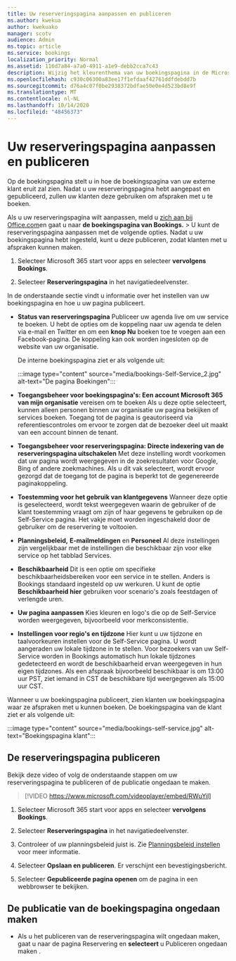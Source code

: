 ```yaml
---
title: Uw reserveringspagina aanpassen en publiceren
ms.author: kwekua
author: kwekuako
manager: scotv
audience: Admin
ms.topic: article
ms.service: bookings
localization_priority: Normal
ms.assetid: 116d7a84-a7a0-4911-a1e9-debb2cca7c43
description: Wijzig het kleurenthema van uw boekingspagina in de Microsoft Bookings-app.
ms.openlocfilehash: c930c06300a83ee17f1efdaaf42761ddfdebdd7b
ms.sourcegitcommit: d76a4c07f0be2938372bdfae50e0e4d523bd8e9f
ms.translationtype: MT
ms.contentlocale: nl-NL
ms.lasthandoff: 10/14/2020
ms.locfileid: "48456373"
---
```

# <a name="customize-and-publish-your-booking-page"></a>Uw reserveringspagina aanpassen en publiceren

Op de boekingspagina stelt u in hoe de boekingspagina van uw externe klant eruit zal zien. Nadat u uw reserveringspagina hebt aangepast en gepubliceerd, zullen uw klanten deze gebruiken om afspraken met u te boeken.

Als u uw reserveringspagina wilt aanpassen, meld u [zich aan bij Office.com](https://office.com)en gaat u naar **de boekingspagina van Bookings.** \>  U kunt de reserveringspagina aanpassen met de volgende opties. Nadat u uw boekingspagina hebt ingesteld, kunt u deze publiceren, zodat klanten met u afspraken kunnen maken.

1. Selecteer Microsoft 365 start voor apps en selecteer **vervolgens Bookings**.

2. Selecteer **Reserveringspagina** in het navigatiedeelvenster.

In de onderstaande sectie vindt u informatie over het instellen van uw boekingspagina en hoe u uw pagina publiceert.

- **Status van reserveringspagina** Publiceer uw agenda live om uw service te boeken. U hebt de opties om de koppeling naar uw agenda te delen via e-mail en Twitter en om een **knop Nu** boeken toe te voegen aan een Facebook-pagina. De koppeling kan ook worden ingesloten op de website van uw organisatie.

    De interne boekingspagina ziet er als volgende uit:

    :::image type="content" source="media/bookings-Self-Service_2.jpg" alt-text="De pagina Boekingen":::

- **Toegangsbeheer voor boekingspagina's: Een account Microsoft 365 van mijn organisatie** vereisen om te boeken  Als u deze optie selecteert, kunnen alleen personen binnen uw organisatie uw pagina bekijken of services boeken. Toegang tot de pagina is geautoriseerd via referentiescontroles om ervoor te zorgen dat de bezoeker deel uit maakt van een account binnen de tenant.

- **Toegangsbeheer voor reserveringspagina: Directe indexering van de reserveringspagina uitschakelen** Met deze instelling wordt voorkomen dat uw pagina wordt weergegeven in de zoekresultaten voor Google, Bing of andere zoekmachines. Als u dit vak selecteert, wordt ervoor gezorgd dat de toegang tot de pagina is beperkt tot de gegenereerde paginakoppeling.

- **Toestemming voor het gebruik van klantgegevens** Wanneer deze optie is geselecteerd, wordt tekst weergegeven waarin de gebruiker of de klant toestemming vraagt om zijn of haar gegevens te gebruiken op de Self-Service pagina. Het vakje moet worden ingeschakeld door de gebruiker om de reservering te voltooien.

- **Planningsbeleid,** **E-mailmeldingen** en **Personeel** Al deze instellingen zijn vergelijkbaar met de instellingen die beschikbaar zijn voor elke service op het tabblad Services.

- **Beschikbaarheid** Dit is een optie om specifieke beschikbaarheidsbereiken voor een service in te stellen. Anders is Bookings standaard ingesteld op uw werkuren. U kunt de optie **Beschikbaarheid hier** gebruiken voor scenario's zoals feestdagen of verlengde uren.

- **Uw pagina aanpassen** Kies kleuren en logo's die op de Self-Service worden weergegeven, bijvoorbeeld voor merkconsistentie.

- **Instellingen voor regio's en tijdzone** Hier kunt u uw tijdzone en taalvoorkeuren instellen voor de Self-Service pagina. U wordt aangeraden uw lokale tijdzone in te stellen. Voor bezoekers van uw Self-Service worden in Bookings automatisch hun lokale tijdzones gedetecteerd en wordt de beschikbaarheid ervan weergegeven in hun eigen tijdzones. Als een afspraak bijvoorbeeld beschikbaar is om 13:00 uur PST, ziet iemand in CST de beschikbare tijd weergegeven als 15:00 uur CST.

Wanneer u uw boekingspagina publiceert, zien klanten uw boekingspagina waar ze afspraken met u kunnen boeken. De boekingspagina van de klant ziet er als volgende uit:

:::image type="content" source="media/bookings-self-service.jpg" alt-text="Boekingspagina klant":::

## <a name="publish-the-booking-page"></a>De reserveringspagina publiceren

Bekijk deze video of volg de onderstaande stappen om uw reserveringspagina te publiceren of de publicatie ongedaan te maken.

> [!VIDEO https://www.microsoft.com/videoplayer/embed/RWuYil]

1. Selecteer Microsoft 365 start voor apps en selecteer **vervolgens Bookings**.

1. Selecteer **Reserveringspagina** in het navigatiedeelvenster.

1. Controleer of uw planningsbeleid juist is. Zie [Planningsbeleid instellen](set-scheduling-policies.md) voor meer informatie.

1. Selecteer **Opslaan en publiceren**. Er verschijnt een bevestigingsbericht.

1. Selecteer **Gepubliceerde pagina openen** om de pagina in een webbrowser te bekijken.

## <a name="unpublish-the-booking-page"></a>De publicatie van de boekingspagina ongedaan maken

 - Als u het publiceren van de reserveringspagina wilt ongedaan maken, gaat u naar de pagina Reservering en **selecteert** u Publiceren ongedaan maken .

